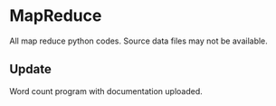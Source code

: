 # MapReduce 

All map reduce python codes. Source data files may not be available.

## Update
Word count program with documentation uploaded.
